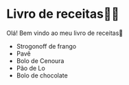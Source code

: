 # Livro de receitas:woman_cook:

Olá! Bem vindo ao meu livro de receitas:wave:

 - Strogonoff de frango
 - Pavê
 - Bolo de Cenoura
 - Pão de Lo
 - Bolo de chocolate
